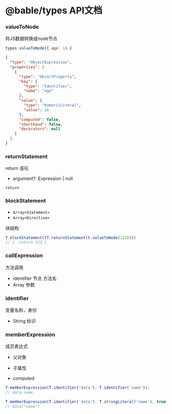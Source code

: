 # @bable/types API文档

### valueToNode

将JS数据转换成node节点

```js
types.valueToNode({ age: 18 }
```

```json
{
  "type": "ObjectExpression",
  "properties": [
    {
      "type": "ObjectProperty",
      "key": {
        "type": "Identifier",
        "name": "age"
      },
      "value": {
        "type": "NumericLiteral",
        "value": 18
      },
      "computed": false,
      "shorthand": false,
      "decorators": null
    }
  ]
}
```

### returnStatement

return 语句

- argument?: Expression | null

`return` 

### blockStatement

- `Array<Statement>`
- `Array<Directive>`

块结构

```js
T.blockStatement([T.returnStatement(t.valueToNode(123))])
// {  return 123 }
```

### callExpression

方法调用

- identifier 节点 方法名
- Array  参数

### identifier

变量名称，身份

- String 标识

### memberExpression

成员表达式

- 父对象
- 子属性

- computed 

```js
T.memberExpression(T.identifier('data'), T.identifier('name'));
// data.name

T.memberExpression(T.identifier('data'), T.stringLiteral('name'), true);
// data["name"]
```



